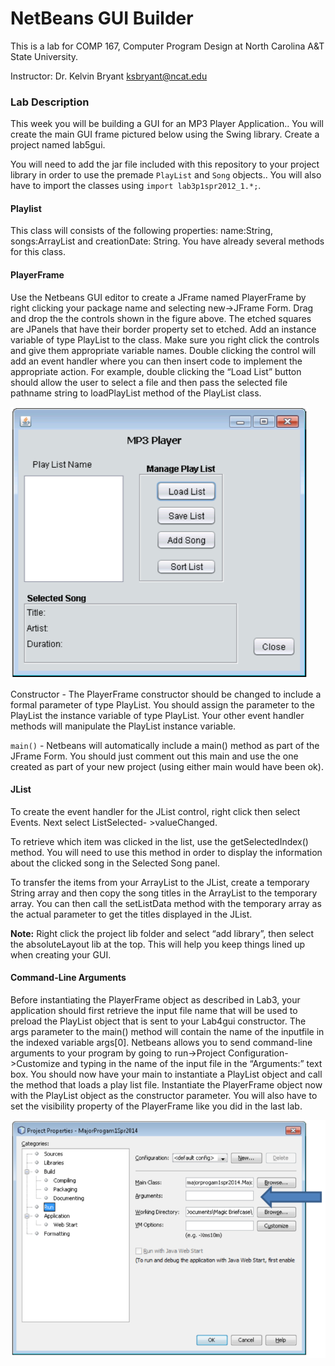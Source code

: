# NetBeans GUI Builder

This is a lab for COMP 167, Computer Program Design at North Carolina A&T State University.

Instructor: Dr. Kelvin Bryant ksbryant@ncat.edu

### Lab Description

This week you will be building a GUI for an MP3 Player Application.. You will create the main GUI frame pictured below using the Swing library. Create a project named lab5gui.

You will need to add the jar file included with this repository to your project library in order to use the premade `PlayList` and `Song` objects.. You will also have to import the classes using `import lab3p1spr2012_1.*;`.

#### Playlist
This class will consists of the following properties: name:String, songs:ArrayList<Song> and creationDate: String. You have already several methods for this class.

#### PlayerFrame
Use the Netbeans GUI editor to create a JFrame named PlayerFrame by right clicking your package name and selecting new->JFrame Form. Drag and drop the the controls shown in the figure above. The etched squares are JPanels that have their border property set to etched. Add an instance variable of type PlayList to the class. Make sure you right click the controls and give them appropriate variable names. Double clicking the control will add an event handler where you can then insert code to implement the appropriate action. For example, double clicking the “Load List” button should allow the user to select a file and then pass the selected file pathname string to loadPlayList method of the PlayList class.

![Example GUI](https://github.com/NCATCS/images/blob/master/Figure07-01.png)

Constructor - The PlayerFrame constructor should be changed to include a formal parameter of type PlayList. You should assign the parameter to the PlayList the instance variable of type PlayList. Your other event handler methods will manipulate the PlayList instance variable.

`main()` - Netbeans will automatically include a main() method as part of the JFrame Form. You should just comment out this main and use the one created as part of your new project (using either main would have been ok).

#### JList
To create the event handler for the JList control, right click then select Events. Next select ListSelected- >valueChanged.

To retrieve which item was clicked in the list, use the getSelectedIndex() method. You will need to use this method in order to display the information about the clicked song in the Selected Song panel.

To transfer the items from your ArrayList to the JList, create a temporary String array and then copy the song titles in the ArrayList to the temporary array. You can then call the setListData method with the temporary array as the actual parameter to get the titles displayed in the JList.

**Note:** Right click the project lib folder and select “add library”, then select the absoluteLayout lib at the top. This will help you keep things lined up when creating your GUI.

#### Command-Line Arguments
Before instantiating the PlayerFrame object as described in Lab3, your application should first retrieve the input file name that will be used to preload the PlayList object that is sent to your Lab4gui constructor. The args parameter to the main() method will contain the name of the inputfile in the indexed variable args[0]. Netbeans allows you to send command-line arguments to your program by going to run->Project Configuration->Customize and typing in the name of the input file in the “Arguments:” text box. You should now have your main to instantiate a PlayList object and call the method that loads a play list file. Instantiate the PlayerFrame object now with the PlayList object as the constructor parameter. You will also have to set the visibility property of the PlayerFrame like you did in the last lab.

![Command-Line Arguments in Netbeans](https://github.com/NCATCS/images/blob/master/Figure07-02.png)
